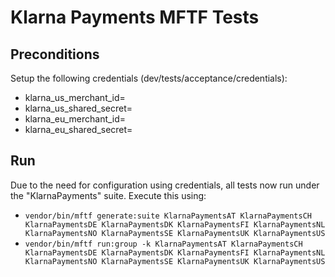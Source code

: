 # Klarna Payments MFTF Tests

## Preconditions
Setup the following credentials (dev/tests/acceptance/credentials):

- klarna_us_merchant_id=
- klarna_us_shared_secret=
- klarna_eu_merchant_id=
- klarna_eu_shared_secret=

## Run
Due to the need for configuration using credentials, all tests now run under the "KlarnaPayments" suite.  Execute this using:

- `vendor/bin/mftf generate:suite KlarnaPaymentsAT KlarnaPaymentsCH KlarnaPaymentsDE KlarnaPaymentsDK KlarnaPaymentsFI KlarnaPaymentsNL KlarnaPaymentsNO KlarnaPaymentsSE KlarnaPaymentsUK KlarnaPaymentsUS`
- `vendor/bin/mftf run:group -k KlarnaPaymentsAT KlarnaPaymentsCH KlarnaPaymentsDE KlarnaPaymentsDK KlarnaPaymentsFI KlarnaPaymentsNL KlarnaPaymentsNO KlarnaPaymentsSE KlarnaPaymentsUK KlarnaPaymentsUS`
